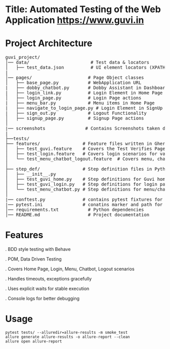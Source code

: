 # Title: Automated Testing of the Web Application https://www.guvi.in
# Project Architecture
<pre>
guvi_project/
│── data/                       # Test data & locators
│   ├── test_data.json          # UI element locators (XPATH, URL)
|
│── pages/                     # Page Object classes
│   ├── base_page.py           # WebApplication URL
|   ├── dobby_chatbot.py       # Dobby Assistant in Dashboard
|   ├── login_link.py          # Login Element in Home Page
│   ├── login_page.py          # Login Page actions
|   ├── menu_bar.py            # Menu items in Home Page
|   ├── navigate_to_login_page.py # Login Element in SignUp Page
|   ├── sign_out.py            # Logout Functionality
│   ├── signup_page.py         # Signup Page actions
│
|── screenshots               # Contains Screenshots taken during test run
|
├──tests/
├── features/                # Feature files written in Gherkin
│   ├── test_guvi.feature    # Covers the Test Verifies Page URl, Title and Navigate to Login Page and SignUp Page (Test cases 1-5)
│   ├── test_login.feature   # Covers login scenarios for valid and Invalid credentials(Error message) (Test Cases - 6 & 7)
│   └── test_menu_chatbot_logout.feature  # Covers menu, chatbot & logout scenarios (Test Cases 8- 10)
│
├── step_def/                # Step definition files in Python
│   ├── __init__.py
│   ├── test_guvi_home.py    # Step definitions for Guvi home page
│   ├── test_guvi_login.py   # Step definitions for login page
│   └── test_menu_chatbot.py # Step definitions for menu/chatbot/logout
│
|── conftest.py              # contains pytest fixtures for driver, to read json data
|── pytest.ini               # conatins marker and path for feature
│── requirements.txt           # Python dependencies
│── README.md                  # Project documentation
</pre>

# Features
. BDD style testing with Behave

. POM, Data Driven Testing

. Covers Home Page, Login, Menu, Chatbot, Logout scenarios

. Handles timeouts, exceptions gracefully

. Uses explicit waits for stable execution

. Console logs for better debugging

# Usage
<pre><code>pytest tests/ --alluredir=allure-results -m smoke_test </code>
<code>allure generate allure-results -o allure-report --clean</code>
<code>allure open allure-report</code></pre>


